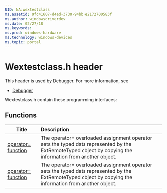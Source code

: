 ```yaml
---
UID: NA:wextestclass
ms.assetid: 9fc41607-d4ed-3730-94bb-e2172700583f
ms.author: windowsdriverdev
ms.date: 02/27/18
ms.keywords: 
ms.prod: windows-hardware
ms.technology: windows-devices
ms.topic: portal
---
```


# Wextestclass.h header



This header is used by Debugger. For more information, see
- [Debugger](../_debugger/index.md)

Wextestclass.h contain these programming interfaces:


## Functions

| Title   | Description   |
| ---- |:---- |
| [operator= function](nf-wextestclass-fixtureinvokefunctor-operator=.md) | The operator= overloaded assignment operator sets the typed data represented by the ExtRemoteTyped object by copying the information from another object. |
| [operator= function](nf-wextestclass-testinvokefunctor-operator=.md) | The operator= overloaded assignment operator sets the typed data represented by the ExtRemoteTyped object by copying the information from another object. |
